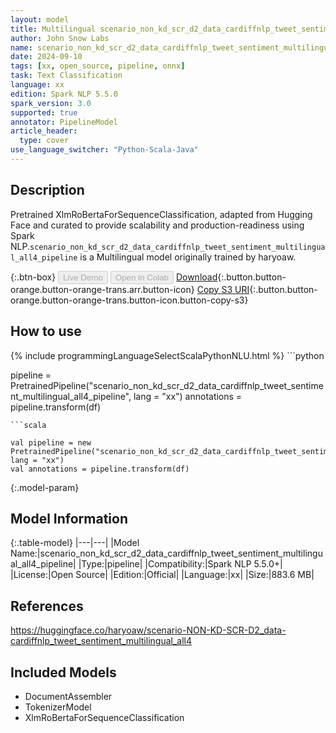 ```yaml
---
layout: model
title: Multilingual scenario_non_kd_scr_d2_data_cardiffnlp_tweet_sentiment_multilingual_all4_pipeline pipeline XlmRoBertaForSequenceClassification from haryoaw
author: John Snow Labs
name: scenario_non_kd_scr_d2_data_cardiffnlp_tweet_sentiment_multilingual_all4_pipeline
date: 2024-09-10
tags: [xx, open_source, pipeline, onnx]
task: Text Classification
language: xx
edition: Spark NLP 5.5.0
spark_version: 3.0
supported: true
annotator: PipelineModel
article_header:
  type: cover
use_language_switcher: "Python-Scala-Java"
---
```


## Description

Pretrained XlmRoBertaForSequenceClassification, adapted from Hugging Face and curated to provide scalability and production-readiness using Spark NLP.`scenario_non_kd_scr_d2_data_cardiffnlp_tweet_sentiment_multilingual_all4_pipeline` is a Multilingual model originally trained by haryoaw.

{:.btn-box}
<button class="button button-orange" disabled>Live Demo</button>
<button class="button button-orange" disabled>Open in Colab</button>
[Download](https://s3.amazonaws.com/auxdata.johnsnowlabs.com/public/models/scenario_non_kd_scr_d2_data_cardiffnlp_tweet_sentiment_multilingual_all4_pipeline_xx_5.5.0_3.0_1726003188449.zip){:.button.button-orange.button-orange-trans.arr.button-icon}
[Copy S3 URI](s3://auxdata.johnsnowlabs.com/public/models/scenario_non_kd_scr_d2_data_cardiffnlp_tweet_sentiment_multilingual_all4_pipeline_xx_5.5.0_3.0_1726003188449.zip){:.button.button-orange.button-orange-trans.button-icon.button-copy-s3}

## How to use



<div class="tabs-box" markdown="1">
{% include programmingLanguageSelectScalaPythonNLU.html %}
```python

pipeline = PretrainedPipeline("scenario_non_kd_scr_d2_data_cardiffnlp_tweet_sentiment_multilingual_all4_pipeline", lang = "xx")
annotations =  pipeline.transform(df)   

```
```scala

val pipeline = new PretrainedPipeline("scenario_non_kd_scr_d2_data_cardiffnlp_tweet_sentiment_multilingual_all4_pipeline", lang = "xx")
val annotations = pipeline.transform(df)

```
</div>

{:.model-param}
## Model Information

{:.table-model}
|---|---|
|Model Name:|scenario_non_kd_scr_d2_data_cardiffnlp_tweet_sentiment_multilingual_all4_pipeline|
|Type:|pipeline|
|Compatibility:|Spark NLP 5.5.0+|
|License:|Open Source|
|Edition:|Official|
|Language:|xx|
|Size:|883.6 MB|

## References

https://huggingface.co/haryoaw/scenario-NON-KD-SCR-D2_data-cardiffnlp_tweet_sentiment_multilingual_all4

## Included Models

- DocumentAssembler
- TokenizerModel
- XlmRoBertaForSequenceClassification
